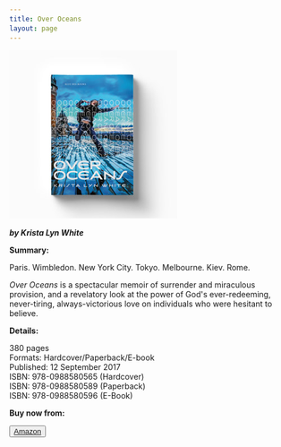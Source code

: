 ```yaml
---
title: Over Oceans
layout: page
---
```


![Over Oceans: A Memoir](/img/Over-Oceans-300x300.jpg)

***by Krista Lyn White***

**Summary:**<br>

Paris. Wimbledon. New York City. Tokyo. Melbourne. Kiev. Rome.

_Over Oceans_ is a spectacular memoir of surrender and miraculous provision, and a revelatory look at the power of God's ever-redeeming, never-tiring, always-victorious love on individuals who were hesitant to believe.

**Details:**<br>

380 pages<br>
Formats: Hardcover/Paperback/E-book<br>
Published: 12 September 2017<br>
ISBN: 978-0988580565 (Hardcover)<br>
ISBN: 978-0988580589 (Paperback)<br>
ISBN: 978-0988580596 (E-Book)<br>

**Buy now from:**<br>

<button>[Amazon](https://www.amazon.com/dp/0988580586/)</button>
